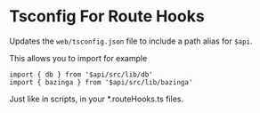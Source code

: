 # Tsconfig For Route Hooks

Updates the `web/tsconfig.json` file to include a path alias for `$api`.

This allows you to import for example

```
import { db } from '$api/src/lib/db'
import { bazinga } from '$api/src/lib/bazinga'
```

Just like in scripts, in your *.routeHooks.ts files.
